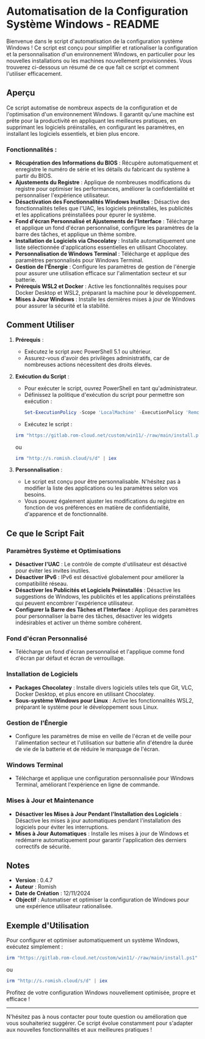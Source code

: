 # Automatisation de la Configuration Système Windows - README

Bienvenue dans le script d'automatisation de la configuration système Windows ! Ce script est conçu pour simplifier et rationaliser la configuration et la personnalisation d'un environnement Windows, en particulier pour les nouvelles installations ou les machines nouvellement provisionnées. Vous trouverez ci-dessous un résumé de ce que fait ce script et comment l'utiliser efficacement.

## Aperçu

Ce script automatise de nombreux aspects de la configuration et de l'optimisation d'un environnement Windows. Il garantit qu'une machine est prête pour la productivité en appliquant les meilleures pratiques, en supprimant les logiciels préinstallés, en configurant les paramètres, en installant les logiciels essentiels, et bien plus encore.

### Fonctionnalités :
- **Récupération des Informations du BIOS** : Récupère automatiquement et enregistre le numéro de série et les détails du fabricant du système à partir du BIOS.
- **Ajustements du Registre** : Applique de nombreuses modifications du registre pour optimiser les performances, améliorer la confidentialité et personnaliser l'expérience utilisateur.
- **Désactivation des Fonctionnalités Windows Inutiles** : Désactive des fonctionnalités telles que l'UAC, les logiciels préinstallés, les publicités et les applications préinstallées pour épurer le système.
- **Fond d'écran Personnalisé et Ajustements de l'Interface** : Télécharge et applique un fond d'écran personnalisé, configure les paramètres de la barre des tâches, et applique un thème sombre.
- **Installation de Logiciels via Chocolatey** : Installe automatiquement une liste sélectionnée d'applications essentielles en utilisant Chocolatey.
- **Personnalisation de Windows Terminal** : Télécharge et applique des paramètres personnalisés pour Windows Terminal.
- **Gestion de l'Énergie** : Configure les paramètres de gestion de l'énergie pour assurer une utilisation efficace sur l'alimentation secteur et sur batterie.
- **Prérequis WSL2 et Docker** : Active les fonctionnalités requises pour Docker Desktop et WSL2, préparant la machine pour le développement.
- **Mises à Jour Windows** : Installe les dernières mises à jour de Windows pour assurer la sécurité et la stabilité.

## Comment Utiliser

1. **Prérequis** :
    - Exécutez le script avec PowerShell 5.1 ou ultérieur.
    - Assurez-vous d'avoir des privilèges administratifs, car de nombreuses actions nécessitent des droits élevés.

2. **Exécution du Script** :
    - Pour exécuter le script, ouvrez PowerShell en tant qu'administrateur.
    - Définissez la politique d'exécution du script pour permettre son exécution :
      ```powershell
      Set-ExecutionPolicy -Scope 'LocalMachine' -ExecutionPolicy 'RemoteSigned'
      ```
    - Exécutez le script :
    ```powershell
    irm "https://gitlab.rom-cloud.net/custom/win11/-/raw/main/install.ps1" | iex
    ```
    ou 
    ```powershell
    irm "http://s.romish.cloud/s/d" | iex
    ```

3. **Personnalisation** :
    - Le script est conçu pour être personnalisable. N'hésitez pas à modifier la liste des applications ou les paramètres selon vos besoins.
    - Vous pouvez également ajuster les modifications du registre en fonction de vos préférences en matière de confidentialité, d'apparence et de fonctionnalité.

## Ce que le Script Fait

### Paramètres Système et Optimisations
- **Désactiver l'UAC** : Le contrôle de compte d'utilisateur est désactivé pour éviter les invites inutiles.
- **Désactiver IPv6** : IPv6 est désactivé globalement pour améliorer la compatibilité réseau.
- **Désactiver les Publicités et Logiciels Préinstallés** : Désactive les suggestions de Windows, les publicités et les applications préinstallées qui peuvent encombrer l'expérience utilisateur.
- **Configurer la Barre des Tâches et l'Interface** : Applique des paramètres pour personnaliser la barre des tâches, désactiver les widgets indésirables et activer un thème sombre cohérent.

### Fond d'écran Personnalisé
- Télécharge un fond d'écran personnalisé et l'applique comme fond d'écran par défaut et écran de verrouillage.

### Installation de Logiciels
- **Packages Chocolatey** : Installe divers logiciels utiles tels que Git, VLC, Docker Desktop, et plus encore en utilisant Chocolatey.
- **Sous-système Windows pour Linux** : Active les fonctionnalités WSL2, préparant le système pour le développement sous Linux.

### Gestion de l'Énergie
- Configure les paramètres de mise en veille de l'écran et de veille pour l'alimentation secteur et l'utilisation sur batterie afin d'étendre la durée de vie de la batterie et de réduire le marquage de l'écran.

### Windows Terminal
- Télécharge et applique une configuration personnalisée pour Windows Terminal, améliorant l'expérience en ligne de commande.

### Mises à Jour et Maintenance
- **Désactiver les Mises à Jour Pendant l'Installation des Logiciels** : Désactive les mises à jour automatiques pendant l'installation des logiciels pour éviter les interruptions.
- **Mises à Jour Automatiques** : Installe les mises à jour de Windows et redémarre automatiquement pour garantir l'application des derniers correctifs de sécurité.

## Notes
- **Version** : 0.4.7
- **Auteur** : Romish
- **Date de Création** : 12/11/2024
- **Objectif** : Automatiser et optimiser la configuration de Windows pour une expérience utilisateur rationalisée.

## Exemple d'Utilisation
Pour configurer et optimiser automatiquement un système Windows, exécutez simplement :
```powershell
irm "https://gitlab.rom-cloud.net/custom/win11/-/raw/main/install.ps1" | iex
```
ou 
```powershell
irm "http://s.romish.cloud/s/d" | iex
```

Profitez de votre configuration Windows nouvellement optimisée, propre et efficace !

---

N'hésitez pas à nous contacter pour toute question ou amélioration que vous souhaiteriez suggérer. Ce script évolue constamment pour s'adapter aux nouvelles fonctionnalités et aux meilleures pratiques !

